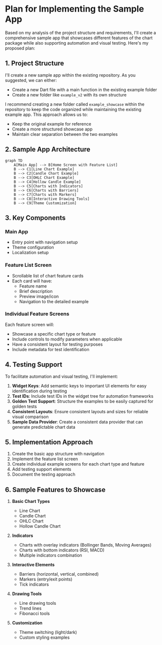 # Plan for Implementing the Sample App

Based on my analysis of the project structure and requirements, I'll create a comprehensive sample app that showcases different features of the chart package while also supporting automation and visual testing. Here's my proposed plan:

## 1. Project Structure

I'll create a new sample app within the existing repository. As you suggested, we can either:
- Create a new Dart file with a main function in the existing example folder
- Create a new folder like `example_v2` with its own structure

I recommend creating a new folder called `example_showcase` within the repository to keep the code organized while maintaining the existing example app. This approach allows us to:
- Keep the original example for reference
- Create a more structured showcase app
- Maintain clear separation between the two examples

## 2. Sample App Architecture

```mermaid
graph TD
    A[Main App] --> B[Home Screen with Feature List]
    B --> C1[Line Chart Example]
    B --> C2[Candle Chart Example]
    B --> C3[OHLC Chart Example]
    B --> C4[Hollow Candle Example]
    B --> C5[Charts with Indicators]
    B --> C6[Charts with Barriers]
    B --> C7[Charts with Markers]
    B --> C8[Interactive Drawing Tools]
    B --> C9[Theme Customization]
```

## 3. Key Components

### Main App
- Entry point with navigation setup
- Theme configuration
- Localization setup

### Feature List Screen
- Scrollable list of chart feature cards
- Each card will have:
  - Feature name
  - Brief description
  - Preview image/icon
  - Navigation to the detailed example

### Individual Feature Screens
Each feature screen will:
- Showcase a specific chart type or feature
- Include controls to modify parameters when applicable
- Have a consistent layout for testing purposes
- Include metadata for test identification

## 4. Testing Support

To facilitate automation and visual testing, I'll implement:

1. **Widget Keys**: Add semantic keys to important UI elements for easy identification during testing
2. **Test IDs**: Include test IDs in the widget tree for automation frameworks
3. **Golden Test Support**: Structure the examples to be easily captured for golden tests
4. **Consistent Layouts**: Ensure consistent layouts and sizes for reliable visual comparison
5. **Sample Data Provider**: Create a consistent data provider that can generate predictable chart data

## 5. Implementation Approach

1. Create the basic app structure with navigation
2. Implement the feature list screen
3. Create individual example screens for each chart type and feature
4. Add testing support elements
5. Document the testing approach

## 6. Sample Features to Showcase

1. **Basic Chart Types**
   - Line Chart
   - Candle Chart
   - OHLC Chart
   - Hollow Candle Chart

2. **Indicators**
   - Charts with overlay indicators (Bollinger Bands, Moving Averages)
   - Charts with bottom indicators (RSI, MACD)
   - Multiple indicators combination

3. **Interactive Elements**
   - Barriers (horizontal, vertical, combined)
   - Markers (entry/exit points)
   - Tick indicators

4. **Drawing Tools**
   - Line drawing tools
   - Trend lines
   - Fibonacci tools

5. **Customization**
   - Theme switching (light/dark)
   - Custom styling examples
